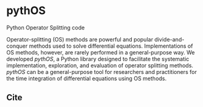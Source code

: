 # pythOS
Python Operator Splitting code

Operator-splitting (OS) methods are powerful and popular
  divide-and-conquer methods used to solve differential
  equations. Implementations of OS methods, however, are rarely
  performed in a general-purpose way.  We developed _pythOS_, a
  Python library designed to facilitate the systematic implementation,
  exploration, and evaluation of operator splitting methods. 
  _pythOS_ can be a general-purpose tool for researchers
  and practitioners for the time integration of differential equations
  using OS methods.


## Cite


